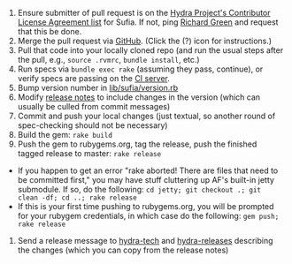 1. Ensure submitter of pull request is on the [Hydra Project's Contributor License Agreement list](https://wiki.duraspace.org/x/UofvAQ) for Sufia.  If not, ping [Richard Green](mailto:r.green@hull.ac.uk) and request that this be done.
1. Merge the pull request via [GitHub](https://github.com/projecthydra/sufia/pulls). (Click the (?) icon for instructions.)
1. Pull that code into your locally cloned repo (and run the usual steps after the pull, e.g., `source .rvmrc`, `bundle install`, etc.)
1. Run specs via `bundle exec rake` (assuming they pass, continue), or verify specs are passing on the [CI server](http://travis-ci.org/projecthydra/sufia).
1. Bump version number in [lib/sufia/version.rb](https://github.com/projecthydra/sufia/blob/master/lib/sufia/version.rb)
1. Modify [release notes](https://github.com/projecthydra/sufia/blob/master/History.md) to include changes in the version (which can usually be culled from commit messages)
1. Commit and push your local changes (just textual, so another round of spec-checking should not be necessary)
1. Build the gem: `rake build`
1. Push the gem to rubygems.org, tag the release, push the finished tagged release to master: `rake release`
  * If you happen to get an error "rake aborted! There are files that need to be committed first," you may have stuff cluttering up AF's built-in jetty submodule.  If so, do the following: `cd jetty; git checkout .; git clean -df; cd ..; rake release`
  * If this is your first time pushing to rubygems.org, you will be prompted for your rubygem credentials, in which case do the following: `gem push; rake release`
1. Send a release message to [hydra-tech](mailto:hydra-tech@googlegroups.com) and [hydra-releases](mailto:hydra-releases@googlegroups.com) describing the changes (which you can copy from the release notes)
